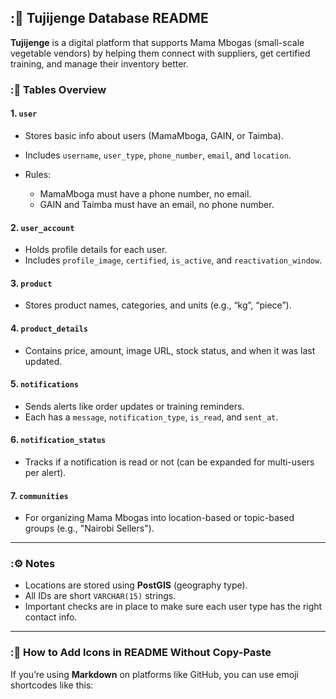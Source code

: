 ## :📱 Tujijenge Database README

**Tujijenge** is a digital platform that supports Mama Mbogas (small-scale vegetable vendors) by helping them connect with suppliers, get certified training, and manage their inventory better.

### :📁 Tables Overview

#### 1. `user`

* Stores basic info about users (MamaMboga, GAIN, or Taimba).
* Includes `username`, `user_type`, `phone_number`, `email`, and `location`.
* Rules:

  * MamaMboga must have a phone number, no email.
  * GAIN and Taimba must have an email, no phone number.

#### 2. `user_account`

* Holds profile details for each user.
* Includes `profile_image`, `certified`, `is_active`, and `reactivation_window`.

#### 3. `product`

* Stores product names, categories, and units (e.g., “kg”, “piece”).

#### 4. `product_details`

* Contains price, amount, image URL, stock status, and when it was last updated.

#### 5. `notifications`

* Sends alerts like order updates or training reminders.
* Each has a `message`, `notification_type`, `is_read`, and `sent_at`.

#### 6. `notification_status`

* Tracks if a notification is read or not (can be expanded for multi-users per alert).

#### 7. `communities`

* For organizing Mama Mbogas into location-based or topic-based groups (e.g., "Nairobi Sellers").

---

### :⚙️ Notes

* Locations are stored using **PostGIS** (geography type).
* All IDs are short `VARCHAR(15)` strings.
* Important checks are in place to make sure each user type has the right contact info.

---

### :📢 How to Add Icons in README Without Copy-Paste

If you’re using **Markdown** on platforms like GitHub, you can use emoji shortcodes like this:

